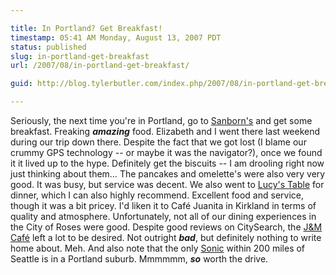 ```yaml
---

title: In Portland? Get Breakfast!
timestamp: 05:41 AM Monday, August 13, 2007 PDT
status: published
slug: in-portland-get-breakfast
url: /2007/08/in-portland-get-breakfast/

guid: http://blog.tylerbutler.com/index.php/2007/08/in-portland-get-breakfast/

---
```


Seriously, the next time you're in Portland, go to [Sanborn's][1] and get some breakfast. Freaking **_amazing_**
food. Elizabeth and I went there last weekend during our trip down there.
Despite the fact that we got lost (I blame our crummy GPS technology -- or
maybe it was the navigator?), once we found it it lived up to the hype.
Definitely get the biscuits -- I am drooling right now just thinking about
them… The pancakes and omelette's were also very very good. It was busy, but
service was decent. We also went to [Lucy's Table][4] for dinner,
which I can also highly recommend. Excellent food and service, though it was a
bit pricey. I'd liken it to Café Juanita in Kirkland in terms of quality and
atmosphere. Unfortunately, not all of our dining experiences in the City of
Roses were good. Despite good reviews on CitySearch, the [J&M Café][6] left a lot to be desired. Not outright **_bad_**, but definitely nothing to write home about. Meh. And also note that the only [Sonic][8] within 200 miles of Seattle is in a Portland suburb. Mmmmmm, **_so_** worth the drive.

   [1]: http://www.sanbornsbreakfast.com/
   [2]: http://portland.citysearch.com/profile/41730035/portland_or/sanborn_s.html
   [3]: http://maps.google.com/maps?ie=UTF8&oe=utf-8&client=firefox-a&q=sanborn's&near=Portland,+OR&fb=1&cid=45500264,-122654239,7769840636633970985&li=lmd&z=14&iwloc=A&om=1
   [4]: http://www.lucystable.com/
   [5]: http://www.google.com/maps?hl=en&q=Lucy's+Table&fb=1&near=Portland,+OR&cd=1&cid=0,0,2498161026904030545&li=lmd&ie=UTF8&z=14&iwloc=A&om=1
   [6]: http://www.google.com/url?sa=t&ct=res&cd=2&url=http://portland.citysearch.com/profile/8470102/portland_or/j_m_cafe.html&ei=F-2_Rt7KOJTshQPp7PHtCw&usg=AFQjCNH9s9ncpZ9VZT_leK3fVMu9YQe7kA&sig2=gBiGHh4kr9purLuxpfy2ng
   [7]: http://maps.google.com/maps?ie=UTF8&oe=utf-8&client=firefox-a&q=j%26m+cafe&near=Portland,+OR&fb=1&cid=45521510,-122660348,15020775365542286785&li=lmd&z=14&iwloc=A&om=1
   [8]: http://www.sonicdrivein.com/

